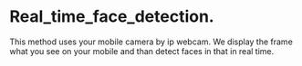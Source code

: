 # Real_time_face_detection.
This method uses your mobile camera by ip webcam.
We display the frame what you see on your mobile and than detect faces in that in real time.
